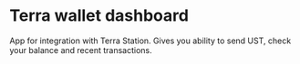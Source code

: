 # Terra wallet dashboard

App for integration with Terra Station. Gives you ability to send UST, check your balance and recent transactions.
